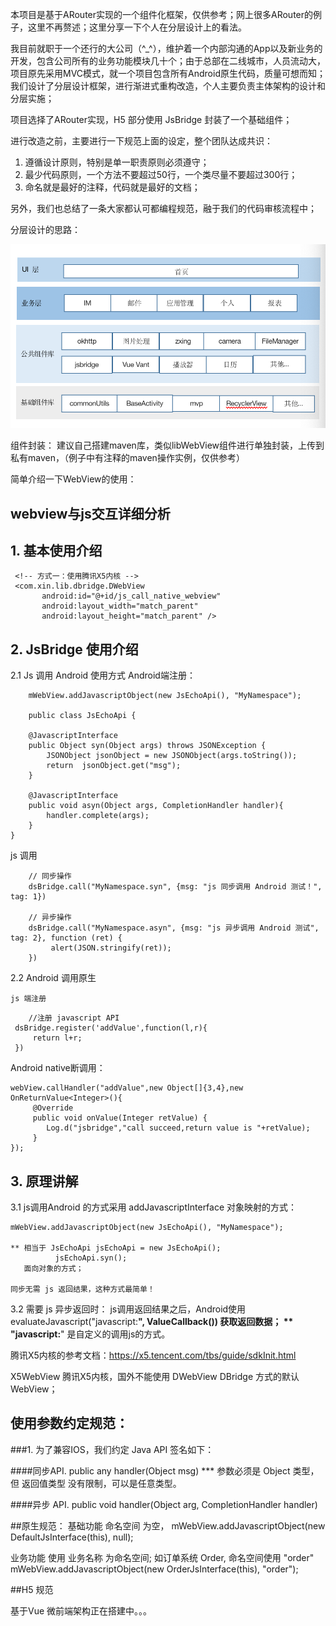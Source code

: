 本项目是基于ARouter实现的一个组件化框架，仅供参考；网上很多ARouter的例子，这里不再赘述；这里分享一下个人在分层设计上的看法。

我目前就职于一个还行的大公司（^_^），维护着一个内部沟通的App以及新业务的开发，包含公司所有的业务功能模块几十个；由于总部在二线城市，人员流动大，项目原先采用MVC模式，就一个项目包含所有Android原生代码，质量可想而知；我们设计了分层设计框架，进行渐进式重构改造，个人主要负责主体架构的设计和分层实施；

项目选择了ARouter实现，H5 部分使用 JsBridge 封装了一个基础组件；

进行改造之前，主要进行一下规范上面的设定，整个团队达成共识：
1. 遵循设计原则，特别是单一职责原则必须遵守；
2. 最少代码原则，一个方法不要超过50行，一个类尽量不要超过300行；
3. 命名就是最好的注释，代码就是最好的文档；

另外，我们也总结了一条大家都认可都编程规范，融于我们的代码审核流程中；

分层设计的思路：

![](imgs/fenceng.png)

组件封装：
建议自己搭建maven库，类似libWebView组件进行单独封装，上传到私有maven，（例子中有注释的maven操作实例，仅供参考）

简单介绍一下WebView的使用：
## webview与js交互详细分析

## 1. 基本使用介绍

 ```
  <!-- 方式一：使用腾讯X5内核 -->
  <com.xin.lib.dbridge.DWebView
        android:id="@+id/js_call_native_webview"
        android:layout_width="match_parent"
        android:layout_height="match_parent" />  

 ```

## 2. JsBridge 使用介绍

   2.1 Js 调用 Android 使用方式
        Android端注册：
```
    mWebView.addJavascriptObject(new JsEchoApi(), "MyNamespace");

    public class JsEchoApi {

    @JavascriptInterface
    public Object syn(Object args) throws JSONException {
        JSONObject jsonObject = new JSONObject(args.toString());
        return  jsonObject.get("msg");
    }

    @JavascriptInterface
    public void asyn(Object args, CompletionHandler handler){
        handler.complete(args);
    }
}
```
js 调用
```
    // 同步操作
    dsBridge.call("MyNamespace.syn", {msg: "js 同步调用 Android 测试！", tag: 1})

    // 异步操作
    dsBridge.call("MyNamespace.asyn", {msg: "js 异步调用 Android 测试", tag: 2}, function (ret) {
         alert(JSON.stringify(ret));
    })
```

2.2 Android 调用原生

    js 端注册
```
    //注册 javascript API 
 dsBridge.register('addValue',function(l,r){
     return l+r;
 })
```
Android native断调用：
```
webView.callHandler("addValue",new Object[]{3,4},new OnReturnValue<Integer>(){
     @Override
     public void onValue(Integer retValue) {
        Log.d("jsbridge","call succeed,return value is "+retValue);
     }
});
```

## 3. 原理讲解

   3.1 js调用Android 的方式采用 addJavascriptInterface 对象映射的方式：

    mWebView.addJavascriptObject(new JsEchoApi(), "MyNamespace");
    
    ** 相当于 JsEchoApi jsEchoApi = new JsEchoApi();
              jsEchoApi.syn();  
       面向对象的方式；
    
    同步无需 js 返回结果，这种方式最简单！

3.2 需要 js 异步返回时：
    js调用返回结果之后，Android使用 evaluateJavascript("javascript:**", ValueCallback<T>()) 获取返回数据；
    ** "javascript:**" 是自定义的调用js的方式。


腾讯X5内核的参考文档：https://x5.tencent.com/tbs/guide/sdkInit.html

X5WebView  腾讯X5内核，国外不能使用
DWebView   DBridge 方式的默认WebView；


## 使用参数约定规范：

###1. 为了兼容IOS，我们约定 Java API 签名如下：

####同步API.
    public any handler(Object msg)
        *** 参数必须是 Object 类型，但 返回值类型 没有限制，可以是任意类型。

####异步 API.
    public void handler(Object arg, CompletionHandler handler)

##原生规范：
基础功能 命名空间 为空，
    mWebView.addJavascriptObject(new DefaultJsInterface(this), null);
    
业务功能 使用 业务名称 为命名空间; 如订单系统 Order, 命名空间使用 "order"
    mWebView.addJavascriptObject(new OrderJsInterface(this), "order");
    
##H5 规范

基于Vue 微前端架构正在搭建中。。。



